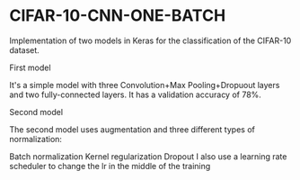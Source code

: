 # CIFAR-10-CNN-ONE-BATCH

Implementation of two models in Keras for the classification of the CIFAR-10 dataset.

First model

It's a simple model with three Convolution+Max Pooling+Dropuout layers and two fully-connected layers. It has a validation accuracy of 78%.

Second model

The second model uses augmentation and three different types of normalization:

Batch normalization
Kernel regularization
Dropout
I also use a learning rate scheduler to change the lr in the middle of the training
